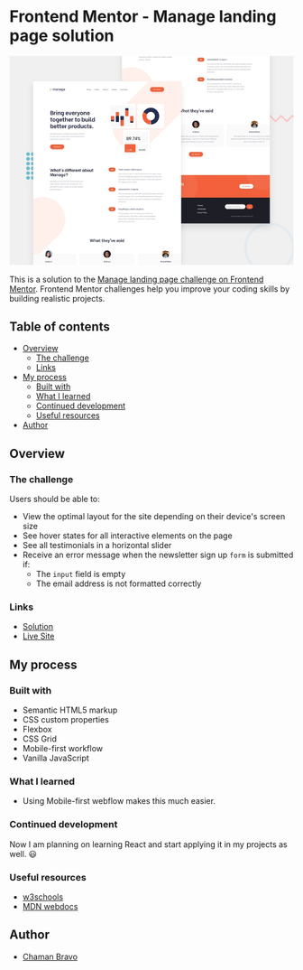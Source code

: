 # Frontend Mentor - Manage landing page solution

![Design preview for the Manage landing page coding challenge](./design/desktop-preview.jpg)

This is a solution to the [Manage landing page challenge on Frontend Mentor](https://www.frontendmentor.io/challenges/manage-landing-page-SLXqC6P5). Frontend Mentor challenges help you improve your coding skills by building realistic projects. 

## Table of contents

- [Overview](#overview)
  - [The challenge](#the-challenge)
  - [Links](#links)
- [My process](#my-process)
  - [Built with](#built-with)
  - [What I learned](#what-i-learned)
  - [Continued development](#continued-development)
  - [Useful resources](#useful-resources)
- [Author](#author)

## Overview

### The challenge

Users should be able to:

- View the optimal layout for the site depending on their device's screen size
- See hover states for all interactive elements on the page
- See all testimonials in a horizontal slider
- Receive an error message when the newsletter sign up `form` is submitted if:
  - The `input` field is empty
  - The email address is not formatted correctly

### Links

- [Solution](https://github.com/chamanbravo/Manage-landingpage)
- [Live Site](https://chaman-manage-landingpage.vercel.app/)

## My process

### Built with

- Semantic HTML5 markup
- CSS custom properties
- Flexbox
- CSS Grid
- Mobile-first workflow
- Vanilla JavaScript


### What I learned

- Using Mobile-first webflow makes this much easier.

### Continued development

Now I am planning on learning React and start applying it in my projects as well. 😃

### Useful resources

- [w3schools](https://www.w3schools.com)
- [MDN webdocs](https://developer.mozilla.org)


## Author

- [Chaman Bravo](https://http://chamanbudhathoki.com.np/)
